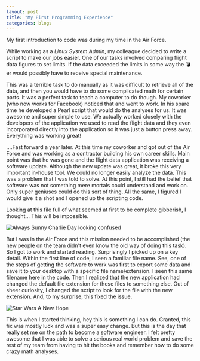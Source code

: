 ```yaml
---
layout: post
title: "My First Programming Experience"
categories: blogs
---
```

My first introduction to code was during my time in the Air Force.

While working as a *Linux System Admin*, my colleague decided to write a script to make our jobs easier. One of our tasks involved comparing flight data figures to set limits. If the data exceeded the limits in some way the 💣er would possibly have to receive special maintenance.

This was a terrible task to do manually as it was difficult to retrieve all of the data, and then you would have to do some complicated math for certain parts. It was a perfect task to teach a computer to do though. My coworker (who now works for Facebook) noticed that and went to work. In his spare time he developed a Pearl script that would do the analyses for us. It was awesome and super simple to use. We actually worked closely with the developers of the application we used to read the flight data and they even incorporated directly into the application so it was just a button press away. Everything was working great!

....Fast forward a year later. At this time my coworker and got out of the Air Force and was working as a contractor building his own career skills. Main point was that he was gone and the flight data application was receiving a software update. Although the new update was great, it broke this very important in-house tool. We could no longer easily analyze the data. This was a problem that I was told to solve. At this point, I still had the belief that software was not something mere mortals could understand and work on. Only super geniuses could do this sort of thing. All the same, I figured I would give it a shot and I opened up the scripting code.

Looking at this file full of what seemed at first to be complete gibberish, I thought... This will be impossible.

![Always Sunny Charlie Day looking confused](https://media.giphy.com/media/kyhw6BlG5ip2YEHliO/giphy.gif)

But I was in the Air Force and this mission needed to be accomplished (the new people on the team didn't even know the old way of doing this task). So I got to work and started reading. Surprisingly I picked up on a key detail. Within the first line of code, I seen a familiar file name. See, one of the steps of getting the software to work was first to export some data and save it to your desktop with a specific file name/extension. I seen this same filename here in the code. Then I realized that the new application had changed the default file extension for these files to something else. Out of sheer curiosity, I changed the script to look for the file with the new extension. And, to my surprise, this fixed the issue.

![Star Wars A New Hope](https://media.giphy.com/media/3o84sqj1jnLWlbZhn2/giphy.gif)

This is when I started thinking, hey this is something I can do. Granted, this fix was mostly luck and was a super easy change. But this is the day that really set me on the path to become a software engineer. I felt pretty awesome that I was able to solve a serious real world problem and save the rest of my team from having to hit the books and remember how to do some crazy math analyses.